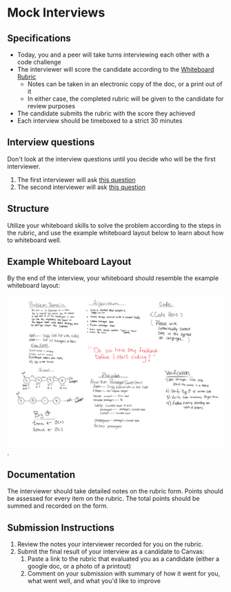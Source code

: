 # Mock Interviews

## Specifications

- Today, you and a peer will take turns interviewing each other with a code challenge
- The interviewer will score the candidate according to the [Whiteboard Rubric](https://docs.google.com/spreadsheets/d/1scthkmARfzAFZrSYAp6LA2coOaoWUWbSzMbtIU4jcHw)
  - Notes can be taken in an electronic copy of the doc, or a print out of it
  - In either case, the completed rubric will be given to the candidate for review purposes
- The candidate submits the rubric with the score they achieved
- Each interview should be timeboxed to a strict 30 minutes

## Interview questions

Don't look at the interview questions until you decide who will be the first interviewer. 

1. The first interviewer will ask [this question](interview-01.md)
1. The second interviewer will ask [this question](interview-02.md)


## Structure

Utilize your whiteboard skills to solve the problem according to the steps in the rubric, and use the example whiteboard layout below to learn about how to whiteboard well. 

## Example Whiteboard Layout

By the end of the interview, your whiteboard should resemble the example whiteboard layout:

![Example Whiteboard Layout](../DataStructuresWhiteboard.PNG).

## Documentation

The interviewer should take detailed notes on the rubric form. Points should be assessed for every item on the rubric. The total points should be summed and recorded on the form. 

## Submission Instructions

1. Review the notes your interviewer recorded for you on the rubric. 
1. Submit the final result of your interview as a candidate to Canvas:
    1. Paste a link to the rubric that evaluated you as a candidate (either a google doc, or a photo of a printout)
    1. Comment on your submission with summary of how it went for you, what went well, and what you'd like to improve
